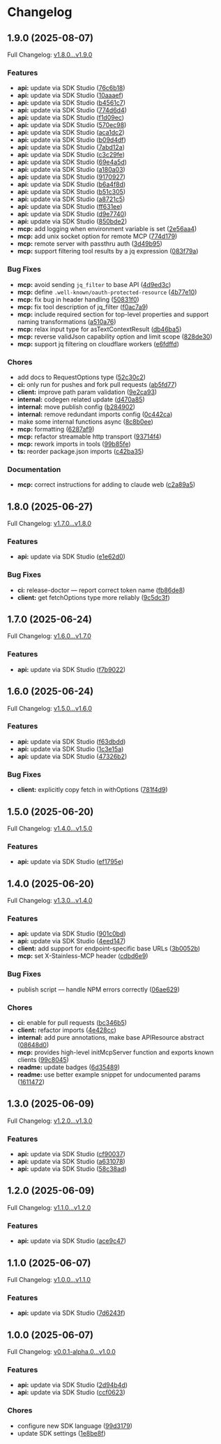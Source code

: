 # Changelog

## 1.9.0 (2025-08-07)

Full Changelog: [v1.8.0...v1.9.0](https://github.com/oregister/openregister-typescript/compare/v1.8.0...v1.9.0)

### Features

* **api:** update via SDK Studio ([76c6b18](https://github.com/oregister/openregister-typescript/commit/76c6b18f0ebe29189826218051af8881857e2c4b))
* **api:** update via SDK Studio ([10aaaef](https://github.com/oregister/openregister-typescript/commit/10aaaef793bb88faace794510fb02d8d75715d32))
* **api:** update via SDK Studio ([b4561c7](https://github.com/oregister/openregister-typescript/commit/b4561c776a4f314e2d62c7c795dd20393d3627ad))
* **api:** update via SDK Studio ([774d6d4](https://github.com/oregister/openregister-typescript/commit/774d6d477d67254489872ce2e2f024e412e3e5ef))
* **api:** update via SDK Studio ([f1d09ec](https://github.com/oregister/openregister-typescript/commit/f1d09ecc19f2e50afec9b7e400a4dbd783188459))
* **api:** update via SDK Studio ([570ec98](https://github.com/oregister/openregister-typescript/commit/570ec9862f8de0236fd19db853c326cbce3049aa))
* **api:** update via SDK Studio ([aca1dc2](https://github.com/oregister/openregister-typescript/commit/aca1dc2d29608a4dc9171f5ca96e9f0ce1415bb4))
* **api:** update via SDK Studio ([b09d4df](https://github.com/oregister/openregister-typescript/commit/b09d4dfda513b0ffba44c9b3ccf885f2649e22e2))
* **api:** update via SDK Studio ([7abd12a](https://github.com/oregister/openregister-typescript/commit/7abd12a9fb30c4e95a451d00f6a53fddf1bf6fdf))
* **api:** update via SDK Studio ([c3c29fe](https://github.com/oregister/openregister-typescript/commit/c3c29fe0ede1ff7ea9d0091728509a7afab3ef22))
* **api:** update via SDK Studio ([69e4a5d](https://github.com/oregister/openregister-typescript/commit/69e4a5d40fd846be1314fa327dc0eb39c0b0bf8f))
* **api:** update via SDK Studio ([a180a03](https://github.com/oregister/openregister-typescript/commit/a180a03c4225fa0dc723db40e9102266cf91ab56))
* **api:** update via SDK Studio ([9170927](https://github.com/oregister/openregister-typescript/commit/9170927a1f841d8bd40049412f19cf6ab202dd6d))
* **api:** update via SDK Studio ([b6a4f8d](https://github.com/oregister/openregister-typescript/commit/b6a4f8d0ee9c55cc5dc73988f5ea891cd9ee1e53))
* **api:** update via SDK Studio ([b51c305](https://github.com/oregister/openregister-typescript/commit/b51c305a109c4d44f124c7057c662585a9b965df))
* **api:** update via SDK Studio ([a8721c5](https://github.com/oregister/openregister-typescript/commit/a8721c50a6d0f882d5249c9316109521f527bbd9))
* **api:** update via SDK Studio ([ff631ee](https://github.com/oregister/openregister-typescript/commit/ff631eeceec21e27e86e19ff9a3c8001d3bcc263))
* **api:** update via SDK Studio ([d9e7740](https://github.com/oregister/openregister-typescript/commit/d9e774036849dcd0f9d6e0522439ed387fa02051))
* **api:** update via SDK Studio ([850bde2](https://github.com/oregister/openregister-typescript/commit/850bde249472c849722bd85b53a34df7a5d82708))
* **mcp:** add logging when environment variable is set ([2e56aa4](https://github.com/oregister/openregister-typescript/commit/2e56aa4ed5a70b0d9476f41f16b205266ac84048))
* **mcp:** add unix socket option for remote MCP ([774d179](https://github.com/oregister/openregister-typescript/commit/774d1799692a849fe0b3396bce619cbb35e1f233))
* **mcp:** remote server with passthru auth ([3d49b95](https://github.com/oregister/openregister-typescript/commit/3d49b95340e58b0477b6948c1aa8583978666b5f))
* **mcp:** support filtering tool results by a jq expression ([083f79a](https://github.com/oregister/openregister-typescript/commit/083f79a8def32fca56171883fe8efa35a692f7b1))


### Bug Fixes

* **mcp:** avoid sending `jq_filter` to base API ([4d9ed3c](https://github.com/oregister/openregister-typescript/commit/4d9ed3c84097e7fd50274993e26176d8e51ade02))
* **mcp:** define `.well-known/oauth-protected-resource` ([4b77e10](https://github.com/oregister/openregister-typescript/commit/4b77e10c89f8ac59302868d4c37240b81f9b11cd))
* **mcp:** fix bug in header handling ([50831f0](https://github.com/oregister/openregister-typescript/commit/50831f04eb472069a1fe89c84a08b4ffc463e22f))
* **mcp:** fix tool description of jq_filter ([f0ac7a9](https://github.com/oregister/openregister-typescript/commit/f0ac7a95431b17c61d84556559e3c37757da12ce))
* **mcp:** include required section for top-level properties and support naming transformations ([a510a76](https://github.com/oregister/openregister-typescript/commit/a510a76ed7e84518ea3dd172f7e281503b0e832d))
* **mcp:** relax input type for asTextContextResult ([db46ba5](https://github.com/oregister/openregister-typescript/commit/db46ba5dc177712efe2231753580948bc7e7b7b6))
* **mcp:** reverse validJson capability option and limit scope ([828de30](https://github.com/oregister/openregister-typescript/commit/828de30db1addbbbdc27acd6a9f248616b285c9d))
* **mcp:** support jq filtering on cloudflare workers ([e6fdffd](https://github.com/oregister/openregister-typescript/commit/e6fdffd33ca1191a29e415aeeda14f813acc98af))


### Chores

* add docs to RequestOptions type ([52c30c2](https://github.com/oregister/openregister-typescript/commit/52c30c26a15ed3a215a4e0bbd3c881c1f73ac0c9))
* **ci:** only run for pushes and fork pull requests ([ab5fd77](https://github.com/oregister/openregister-typescript/commit/ab5fd772aa6dcdb830cceb3a29fcd811fb3f0484))
* **client:** improve path param validation ([9e2ca93](https://github.com/oregister/openregister-typescript/commit/9e2ca93e79055e79402c7730c58ba5f94b07d1be))
* **internal:** codegen related update ([d470a85](https://github.com/oregister/openregister-typescript/commit/d470a8566cd61d43431eaaf36451ef7c5cab5e62))
* **internal:** move publish config ([b284902](https://github.com/oregister/openregister-typescript/commit/b2849021a60dde914a1d0bf4dc2a01d794204e32))
* **internal:** remove redundant imports config ([0c442ca](https://github.com/oregister/openregister-typescript/commit/0c442caaa83f51fcd4ff66d8a8f398a667277f93))
* make some internal functions async ([8c8b0ee](https://github.com/oregister/openregister-typescript/commit/8c8b0eeee1614523f9335806ace59c84bf4490f5))
* **mcp:** formatting ([6287af9](https://github.com/oregister/openregister-typescript/commit/6287af9cc9ebfa00a5d36099221e7797c505bc68))
* **mcp:** refactor streamable http transport ([93714f4](https://github.com/oregister/openregister-typescript/commit/93714f48b9992c4b07962ab284c6f448d3096bac))
* **mcp:** rework imports in tools ([99b85fe](https://github.com/oregister/openregister-typescript/commit/99b85fe2c414f1a95756e467dbaab8a68b53ced0))
* **ts:** reorder package.json imports ([c42ba35](https://github.com/oregister/openregister-typescript/commit/c42ba35d19d7e9aca3af2e8112718072604699cc))


### Documentation

* **mcp:** correct instructions for adding to claude web ([c2a89a5](https://github.com/oregister/openregister-typescript/commit/c2a89a5f3011c3e6c65bf2a145faf8e739940fd2))

## 1.8.0 (2025-06-27)

Full Changelog: [v1.7.0...v1.8.0](https://github.com/oregister/openregister-typescript/compare/v1.7.0...v1.8.0)

### Features

* **api:** update via SDK Studio ([e1e62d0](https://github.com/oregister/openregister-typescript/commit/e1e62d063a217ee3c82920f2bb39a1c45c252d32))


### Bug Fixes

* **ci:** release-doctor — report correct token name ([fb86de8](https://github.com/oregister/openregister-typescript/commit/fb86de85cb9d52d48c95381e8878f74d3ef5c07d))
* **client:** get fetchOptions type more reliably ([9c5dc3f](https://github.com/oregister/openregister-typescript/commit/9c5dc3f6f901fc6f3b8ac5b1344827812da1cd5d))

## 1.7.0 (2025-06-24)

Full Changelog: [v1.6.0...v1.7.0](https://github.com/oregister/openregister-typescript/compare/v1.6.0...v1.7.0)

### Features

* **api:** update via SDK Studio ([f7b9022](https://github.com/oregister/openregister-typescript/commit/f7b9022e3b43dabb44dfcb7a44e4bce6fca2ebfb))

## 1.6.0 (2025-06-24)

Full Changelog: [v1.5.0...v1.6.0](https://github.com/oregister/openregister-typescript/compare/v1.5.0...v1.6.0)

### Features

* **api:** update via SDK Studio ([f63dbdd](https://github.com/oregister/openregister-typescript/commit/f63dbdd92394ea08c6a59e97d44d207b13199d97))
* **api:** update via SDK Studio ([1c3e15a](https://github.com/oregister/openregister-typescript/commit/1c3e15a54f3d8f459a8c19685fa888740778aab2))
* **api:** update via SDK Studio ([47326b2](https://github.com/oregister/openregister-typescript/commit/47326b2ba3391a2ddb11c9ddc4cffcd2f4f14db3))


### Bug Fixes

* **client:** explicitly copy fetch in withOptions ([781f4d9](https://github.com/oregister/openregister-typescript/commit/781f4d9fad178eb6123150610ba35fdf25112c8e))

## 1.5.0 (2025-06-20)

Full Changelog: [v1.4.0...v1.5.0](https://github.com/oregister/openregister-typescript/compare/v1.4.0...v1.5.0)

### Features

* **api:** update via SDK Studio ([ef1795e](https://github.com/oregister/openregister-typescript/commit/ef1795e0c329785c66a6ccb3dd248f09f8b7e7ff))

## 1.4.0 (2025-06-20)

Full Changelog: [v1.3.0...v1.4.0](https://github.com/oregister/openregister-typescript/compare/v1.3.0...v1.4.0)

### Features

* **api:** update via SDK Studio ([901c0bd](https://github.com/oregister/openregister-typescript/commit/901c0bda9dfa69a989203d5039c233f3527fc600))
* **api:** update via SDK Studio ([4eed147](https://github.com/oregister/openregister-typescript/commit/4eed147cdf6dc20104c6c99a2af15d20a0d42ae7))
* **client:** add support for endpoint-specific base URLs ([3b0052b](https://github.com/oregister/openregister-typescript/commit/3b0052bf1d83e44c1e05591b3d32f59fc8b41975))
* **mcp:** set X-Stainless-MCP header ([cdbd6e9](https://github.com/oregister/openregister-typescript/commit/cdbd6e9861550daa773bd60cf28b2dc2179eabb4))


### Bug Fixes

* publish script — handle NPM errors correctly ([06ae629](https://github.com/oregister/openregister-typescript/commit/06ae629f0513cc7e703e7b30fd81690bfacc309e))


### Chores

* **ci:** enable for pull requests ([bc346b5](https://github.com/oregister/openregister-typescript/commit/bc346b553b4705a03634979b7a5ab783ee8b9ffa))
* **client:** refactor imports ([4e428cc](https://github.com/oregister/openregister-typescript/commit/4e428cc653713940bcb288c4f80eb0b01a2b5fb5))
* **internal:** add pure annotations, make base APIResource abstract ([08648d0](https://github.com/oregister/openregister-typescript/commit/08648d025d850a373159c09eaa95f81a346917bf))
* **mcp:** provides high-level initMcpServer function and exports known clients ([99c8045](https://github.com/oregister/openregister-typescript/commit/99c8045c4704f24fdf2a7b6c66a21494fccb284a))
* **readme:** update badges ([6d35489](https://github.com/oregister/openregister-typescript/commit/6d354898df0737e4bd1cfff88045cd926180c8de))
* **readme:** use better example snippet for undocumented params ([1611472](https://github.com/oregister/openregister-typescript/commit/16114721c2d399884a28db7ad903ab9378155306))

## 1.3.0 (2025-06-09)

Full Changelog: [v1.2.0...v1.3.0](https://github.com/oregister/openregister-typescript/compare/v1.2.0...v1.3.0)

### Features

* **api:** update via SDK Studio ([cf90037](https://github.com/oregister/openregister-typescript/commit/cf90037eecca0f00b233eb85009eca13dee6db8e))
* **api:** update via SDK Studio ([a631078](https://github.com/oregister/openregister-typescript/commit/a631078e76132069b46cba7cc629d87e2d564fd2))
* **api:** update via SDK Studio ([58c38ad](https://github.com/oregister/openregister-typescript/commit/58c38ad5132cd37d99aae06659f8f5168b75788c))

## 1.2.0 (2025-06-09)

Full Changelog: [v1.1.0...v1.2.0](https://github.com/oregister/openregister-typescript/compare/v1.1.0...v1.2.0)

### Features

* **api:** update via SDK Studio ([ace9c47](https://github.com/oregister/openregister-typescript/commit/ace9c47a03a2d414947b37824b15d2ab8a454292))

## 1.1.0 (2025-06-07)

Full Changelog: [v1.0.0...v1.1.0](https://github.com/oregister/openregister-typescript/compare/v1.0.0...v1.1.0)

### Features

* **api:** update via SDK Studio ([7d6243f](https://github.com/oregister/openregister-typescript/commit/7d6243fc32244cc2e8e9ba0219d2030f7c520d3c))

## 1.0.0 (2025-06-07)

Full Changelog: [v0.0.1-alpha.0...v1.0.0](https://github.com/oregister/openregister-typescript/compare/v0.0.1-alpha.0...v1.0.0)

### Features

* **api:** update via SDK Studio ([2d94b4d](https://github.com/oregister/openregister-typescript/commit/2d94b4d5eec1c20368ce20b7d3498046cede61ee))
* **api:** update via SDK Studio ([ccf0623](https://github.com/oregister/openregister-typescript/commit/ccf06230ff784493a95c96595b517a5ba18bd458))


### Chores

* configure new SDK language ([99d3179](https://github.com/oregister/openregister-typescript/commit/99d3179032265b56f022bd4c18e92d1c8c5c027f))
* update SDK settings ([1e8be8f](https://github.com/oregister/openregister-typescript/commit/1e8be8fab2e135e6cddd8e21a4d48554843e1586))
